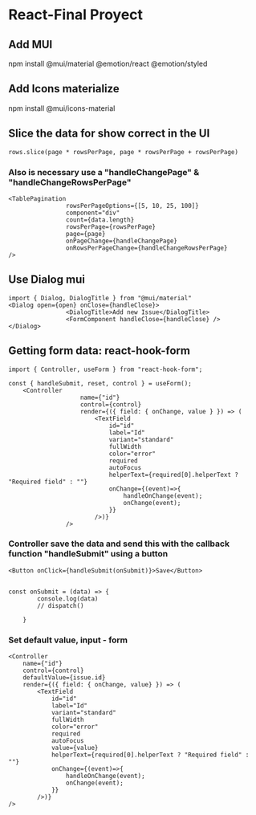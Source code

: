 # React-Final Proyect

## Add MUI
npm install @mui/material @emotion/react @emotion/styled

## Add Icons materialize
npm install @mui/icons-material

## Slice the data for show correct in the UI
```
rows.slice(page * rowsPerPage, page * rowsPerPage + rowsPerPage)
```

### Also is necessary use a "handleChangePage" & "handleChangeRowsPerPage"

```
<TablePagination
                rowsPerPageOptions={[5, 10, 25, 100]}
                component="div"
                count={data.length}
                rowsPerPage={rowsPerPage}
                page={page}
                onPageChange={handleChangePage}
                onRowsPerPageChange={handleChangeRowsPerPage}
/>
```

## Use Dialog mui
```
import { Dialog, DialogTitle } from "@mui/material"
<Dialog open={open} onClose={handleClose}>
                <DialogTitle>Add new Issue</DialogTitle>
                <FormComponent handleClose={handleClose} />
</Dialog>
```

## Getting form data: react-hook-form
```
import { Controller, useForm } from "react-hook-form";

const { handleSubmit, reset, control } = useForm();
    <Controller
                    name={"id"}
                    control={control}
                    render={({ field: { onChange, value } }) => (
                        <TextField
                            id="id"
                            label="Id"
                            variant="standard"
                            fullWidth
                            color="error"
                            required
                            autoFocus
                            helperText={required[0].helperText ? "Required field" : ""}
                            onChange={(event)=>{
                                handleOnChange(event);
                                onChange(event);
                            }}
                        />)}
                />
```

### Controller save the data and send this with the callback function "handleSubmit" using a button
```
<Button onClick={handleSubmit(onSubmit)}>Save</Button>


const onSubmit = (data) => {
        console.log(data)
        // dispatch()

    }
```

### Set default value, input - form
```
<Controller
    name={"id"}
    control={control}
    defaultValue={issue.id}
    render={({ field: { onChange, value} }) => (
        <TextField
            id="id"
            label="Id"
            variant="standard"
            fullWidth
            color="error"
            required
            autoFocus
            value={value}
            helperText={required[0].helperText ? "Required field" : ""}
            onChange={(event)=>{
                handleOnChange(event);
                onChange(event);
            }}
        />)}
/>
```